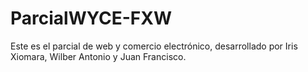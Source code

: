 # ParcialWYCE-FXW
Este es el parcial de web y comercio electrónico, desarrollado por Iris Xiomara, Wilber Antonio y Juan Francisco.
